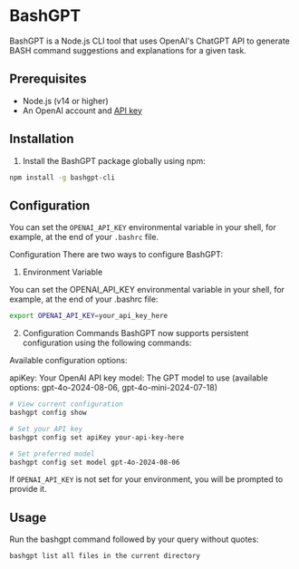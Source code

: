 # BashGPT

BashGPT is a Node.js CLI tool that uses OpenAI's ChatGPT API to generate BASH command suggestions and explanations for a given task.

## Prerequisites

- Node.js (v14 or higher)
- An OpenAI account and [API key](https://platform.openai.com/account/api-keys)

## Installation

1. Install the BashGPT package globally using npm:

```sh
npm install -g bashgpt-cli
```

## Configuration

You can set the `OPENAI_API_KEY` environmental variable in your shell, for example, at the end of your `.bashrc` file.


Configuration
There are two ways to configure BashGPT:

1. Environment Variable

You can set the OPENAI_API_KEY environmental variable in your shell, for example, at the end of your .bashrc file:

```sh
export OPENAI_API_KEY=your_api_key_here
```

2. Configuration Commands
BashGPT now supports persistent configuration using the following commands:

Available configuration options:

apiKey: Your OpenAI API key
model: The GPT model to use (available options: gpt-4o-2024-08-06, gpt-4o-mini-2024-07-18)

```sh
# View current configuration
bashgpt config show

# Set your API key
bashgpt config set apiKey your-api-key-here

# Set preferred model
bashgpt config set model gpt-4o-2024-08-06
```

If `OPENAI_API_KEY` is not set for your environment, you will be prompted to provide it.

## Usage

Run the bashgpt command followed by your query without quotes:

```sh
bashgpt list all files in the current directory
```
